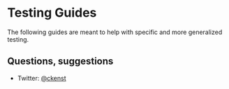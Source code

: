 # Testing Guides

The following guides are meant to help with specific and more generalized testing.

## Questions, suggestions

* Twitter: [@ckenst](http://twitter.com/ckenst)
